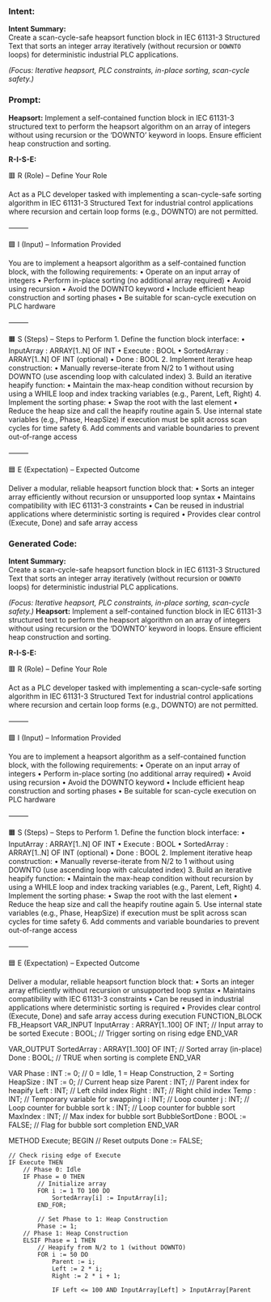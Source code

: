 ### Intent:
**Intent Summary:**  
Create a scan-cycle-safe heapsort function block in IEC 61131-3 Structured Text that sorts an integer array iteratively (without recursion or `DOWNTO` loops) for deterministic industrial PLC applications.  

*(Focus: Iterative heapsort, PLC constraints, in-place sorting, scan-cycle safety.)*

### Prompt:
**Heapsort:**
Implement a self-contained function block in IEC 61131-3 structured text to perform the heapsort algorithm on an array of integers without using recursion or the ‘DOWNTO’ keyword in loops. Ensure efficient heap construction and sorting.

**R-I-S-E:**

🟥 R (Role) – Define Your Role

Act as a PLC developer tasked with implementing a scan-cycle-safe sorting algorithm in IEC 61131-3 Structured Text for industrial control applications where recursion and certain loop forms (e.g., DOWNTO) are not permitted.

⸻

🟩 I (Input) – Information Provided

You are to implement a heapsort algorithm as a self-contained function block, with the following requirements:
	•	Operate on an input array of integers
	•	Perform in-place sorting (no additional array required)
	•	Avoid using recursion
	•	Avoid the DOWNTO keyword
	•	Include efficient heap construction and sorting phases
	•	Be suitable for scan-cycle execution on PLC hardware

⸻

🟧 S (Steps) – Steps to Perform
	1.	Define the function block interface:
	•	InputArray : ARRAY[1..N] OF INT
	•	Execute : BOOL
	•	SortedArray : ARRAY[1..N] OF INT (optional)
	•	Done : BOOL
	2.	Implement iterative heap construction:
	•	Manually reverse-iterate from N/2 to 1 without using DOWNTO (use ascending loop with calculated index)
	3.	Build an iterative heapify function:
	•	Maintain the max-heap condition without recursion by using a WHILE loop and index tracking variables (e.g., Parent, Left, Right)
	4.	Implement the sorting phase:
	•	Swap the root with the last element
	•	Reduce the heap size and call the heapify routine again
	5.	Use internal state variables (e.g., Phase, HeapSize) if execution must be split across scan cycles for time safety
	6.	Add comments and variable boundaries to prevent out-of-range access

⸻

🟦 E (Expectation) – Expected Outcome

Deliver a modular, reliable heapsort function block that:
	•	Sorts an integer array efficiently without recursion or unsupported loop syntax
	•	Maintains compatibility with IEC 61131-3 constraints
	•	Can be reused in industrial applications where deterministic sorting is required
	•	Provides clear control (Execute, Done) and safe array access

### Generated Code:
**Intent Summary:**  
Create a scan-cycle-safe heapsort function block in IEC 61131-3 Structured Text that sorts an integer array iteratively (without recursion or `DOWNTO` loops) for deterministic industrial PLC applications.  

*(Focus: Iterative heapsort, PLC constraints, in-place sorting, scan-cycle safety.)*
**Heapsort:**
Implement a self-contained function block in IEC 61131-3 structured text to perform the heapsort algorithm on an array of integers without using recursion or the ‘DOWNTO’ keyword in loops. Ensure efficient heap construction and sorting.

**R-I-S-E:**

🟥 R (Role) – Define Your Role

Act as a PLC developer tasked with implementing a scan-cycle-safe sorting algorithm in IEC 61131-3 Structured Text for industrial control applications where recursion and certain loop forms (e.g., DOWNTO) are not permitted.

⸻

🟩 I (Input) – Information Provided

You are to implement a heapsort algorithm as a self-contained function block, with the following requirements:
	•	Operate on an input array of integers
	•	Perform in-place sorting (no additional array required)
	•	Avoid using recursion
	•	Avoid the DOWNTO keyword
	•	Include efficient heap construction and sorting phases
	•	Be suitable for scan-cycle execution on PLC hardware

⸻

🟧 S (Steps) – Steps to Perform
	1.	Define the function block interface:
	•	InputArray : ARRAY[1..N] OF INT
	•	Execute : BOOL
	•	SortedArray : ARRAY[1..N] OF INT (optional)
	•	Done : BOOL
	2.	Implement iterative heap construction:
	•	Manually reverse-iterate from N/2 to 1 without using DOWNTO (use ascending loop with calculated index)
	3.	Build an iterative heapify function:
	•	Maintain the max-heap condition without recursion by using a WHILE loop and index tracking variables (e.g., Parent, Left, Right)
	4.	Implement the sorting phase:
	•	Swap the root with the last element
	•	Reduce the heap size and call the heapify routine again
	5.	Use internal state variables (e.g., Phase, HeapSize) if execution must be split across scan cycles for time safety
	6.	Add comments and variable boundaries to prevent out-of-range access

⸻

🟦 E (Expectation) – Expected Outcome

Deliver a modular, reliable heapsort function block that:
	•	Sorts an integer array efficiently without recursion or unsupported loop syntax
	•	Maintains compatibility with IEC 61131-3 constraints
	•	Can be reused in industrial applications where deterministic sorting is required
	•	Provides clear control (Execute, Done) and safe array access during execution
FUNCTION_BLOCK FB_Heapsort
VAR_INPUT
    InputArray : ARRAY[1..100] OF INT; // Input array to be sorted
    Execute : BOOL;                    // Trigger sorting on rising edge
END_VAR

VAR_OUTPUT
    SortedArray : ARRAY[1..100] OF INT; // Sorted array (in-place)
    Done : BOOL;                       // TRUE when sorting is complete
END_VAR

VAR
    Phase : INT := 0;                  // 0 = Idle, 1 = Heap Construction, 2 = Sorting
    HeapSize : INT := 0;               // Current heap size
    Parent : INT;                      // Parent index for heapify
    Left : INT;                        // Left child index
    Right : INT;                       // Right child index
    Temp : INT;                        // Temporary variable for swapping
    i : INT;                           // Loop counter
    j : INT;                           // Loop counter for bubble sort
    k : INT;                           // Loop counter for bubble sort
    MaxIndex : INT;                    // Max index for bubble sort
    BubbleSortDone : BOOL := FALSE;    // Flag for bubble sort completion
END_VAR

METHOD Execute;
BEGIN
    // Reset outputs
    Done := FALSE;

    // Check rising edge of Execute
    IF Execute THEN
        // Phase 0: Idle
        IF Phase = 0 THEN
            // Initialize array
            FOR i := 1 TO 100 DO
                SortedArray[i] := InputArray[i];
            END_FOR;

            // Set Phase to 1: Heap Construction
            Phase := 1;
        // Phase 1: Heap Construction
        ELSIF Phase = 1 THEN
            // Heapify from N/2 to 1 (without DOWNTO)
            FOR i := 50 DO
                Parent := i;
                Left := 2 * i;
                Right := 2 * i + 1;

                IF Left <= 100 AND InputArray[Left] > InputArray[Parent
